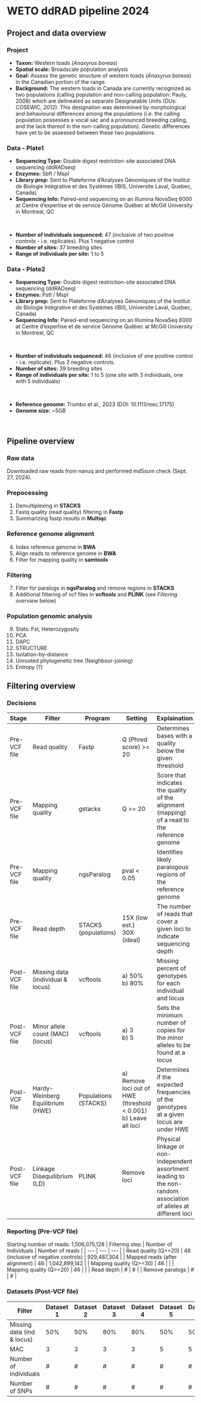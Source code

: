 # WETO ddRAD pipeline 2024
## Project and data overview
### Project
- **Taxon:** Western toads (*Anaxyrus boreas*)
- **Spatial scale:** Broadscale population analysis
- **Goal:** Assess the genetic structure of western toads (*Anaxyrus boreas*) in the Canadian portion of the range.
- **Background:** The western toads in Canada are currently recognized as two populations (calling population and non-calling population: Pauly, 2008) which are delineated as separate Designatable Units (DUs: COSEWIC, 2012). This designation was determined by morphological and behavioural differences among the populations (i.e. the calling population possesses a vocal sac and a pronounced breeding calling, and the lack thereof in the non-calling population). Genetic differences have yet to be assessed between these two populations.
### Data - Plate1
- **Sequencing Type:** Double digest restriction-site associated DNA sequencing (ddRADseq)
- **Enzymes:** SbfI / MspI 
- **Library prep:** Sent to Plateforme d’Analyses Génomiques of the Institut de Biologie Intégrative et des Systèmes (IBIS, Universite ́Laval, Quebec, Canada)
- **Sequencing Info:** Paired-end sequencing on an Illumina NovaSeq 6000 at Centre d’expertise et de service Génome Québec at McGill University in Montreal, QC
<br>

- **Number of individuals sequenced:** 47 (inclusive of two positive controls - i.e. replicates). Plus 1 negative control
- **Number of sites:** 37 breeding sites
- **Range of individuals per site:** 1 to 5 

### Data - Plate2
- **Sequencing Type:** Double digest restriction-site associated DNA sequencing (ddRADseq)
- **Enzymes:** PstI / MspI
- **Library prep:** Sent to Plateforme d’Analyses Génomiques of the Institut de Biologie Intégrative et des Systèmes (IBIS, Universite ́Laval, Quebec, Canada)
- **Sequencing Info:** Paired-end sequencing on an Illumina NovaSeq 6000 at Centre d’expertise et de service Génome Québec at McGill University in Montreal, QC
<br>

- **Number of individuals sequenced:** 46 (inclusive of one positive control - i.e. replicate). Plus 2 negative controls.
- **Number of sites:** 39 breeding sites
- **Range of individuals per site:** 1 to 5 (one site with 3 individuals, one with 5 individuals)
<br>

- **Reference genome:** Trumbo et al., 2023 (DOI: 10.1111/mec.17175)
- **Genome size:** ~5GB
<br>

## Pipeline overview
### Raw data
Downloaded raw reads from nanuq and performed md5sum check (Sept. 27, 2024).
<br>

### Prepocessing
1. Demultiplexing in **STACKS**
2. Fastq quality (read quality) filtering in **Fastp**
3. Summarizing fastp results in **Multiqc**

### Reference genome alignment
4. Index reference genome in **BWA**
5. Align reads to reference genome in **BWA**
6. Filter for mapping quality in **samtools**

### Filtering 
7. Filter for paralogs in **ngsParalog** and remove regions in **STACKS**
8. Additional filtering of vcf files in **vcftools** and **PLINK** (see *Filtering overview* below)

### Population genomic analysis
9. Stats: Fst, Heterozygosity
10. PCA
11. DAPC
12. STRUCTURE
13. Isolation-by-distance
14. Unrooted phylogenetic tree (Neighbour-joining)
15. Entropy (?)

## Filtering overview
### Decisions
| Stage | Filter | Program | Setting | Explaination |
| --- | --- | --- | --- | --- |
| Pre-VCF file | Read quality | Fastp | Q (Phred score) >= 20 | Determines bases with a quality below the given threshold |
| Pre-VCF file | Mapping quality | gstacks | Q >= 20 | Score that indicates the quality of the alignment (mapping) of a read to the reference genome |
| Pre-VCF file | Mapping quality | ngsParalog | pval < 0.05 | Identifies likely paralogous regions of the reference genome |
| Pre-VCF file | Read depth | STACKS (populations) | 15X (low est.) <br> 30X (ideal) | The number of reads that cover a given loci to indicate sequencing depth |
| Post-VCF file | Missing data (individual & locus) | vcftools | a) 50% <br> b) 80% | Missing percent of genotypes for each individual and locus |
| Post-VCF file | Minor allele count (MAC) (locus) | vcftools | a) 3 <br> b) 5 | Sets the minimum number of copies for the minor alleles to be found at a locus |
| Post-VCF file | Hardy-Weinberg Equilibrium (HWE) | Populations (STACKS) | a) Remove loci out of HWE (threshold < 0.001) <br> b) Leave all loci | Determines if the expected frequencies of the genotypes at a given locus are under HWE |
| Post-VCF file | Linkage Disequilibrium (LD) | PLINK | Remove loci | Physical linkage or non-independent assortment leading to the non-random association of alleles at different loci |  

### Reporting (Pre-VCF file)
Starting number of reads: 1,506,075,128
| Filtering step | Number of Individuals | Number of reads |
| --- | --- | --- |
| Read quality (Q>=20) | 48 (inclusive of negative controls) | 929,487,304 |
| Mapped reads (after alignment) | 46 | 1,042,899,142 |
| Mapping quality (Q>=30) | 46 |  |
| Mapping quality (Q>=20) | 46 |  |
| Read depth | # | # |
| Remove paralogs | # | # |

### Datasets (Post-VCF file)
| Filter | Dataset 1 | Dataset 2 | Dataset 3 | Dataset 4 | Dataset 5 | Dataset 6 | Dataset 7 | Dataset 8|
| --- | --- | --- | --- | --- | --- | --- | --- | --- |
| Missing data (ind & locus) | 50% | 50% | 80% | 80% | 50% | 50% | 80% | 80% |
| MAC | 3 | 3 | 3 | 3 | 5 | 5 | 5 | 5 |
| Number of individuals | # | # | # | # | # | # | # | # |
| Number of SNPs | # | # | # | # | # | # | # | # |

